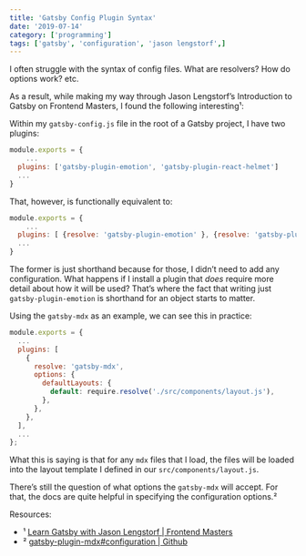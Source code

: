 ```yaml
---
title: 'Gatsby Config Plugin Syntax'
date: '2019-07-14'
category: ['programming']
tags: ['gatsby', 'configuration', 'jason lengstorf',]
---
```

I often struggle with the syntax of config files. What are resolvers? How do options work? etc.

As a result, while making my way through Jason Lengstorf’s Introduction to Gatsby on Frontend Masters, I found the following interesting¹:

Within my `gatsby-config.js` file in the root of a Gatsby project, I have two plugins:
``` javascript
module.exports = {
	...
  plugins: ['gatsby-plugin-emotion', 'gatsby-plugin-react-helmet']
  ...
}
```

That, however, is functionally equivalent to:
``` javascript
module.exports = {
	...
  plugins: [ {resolve: 'gatsby-plugin-emotion' }, {resolve: 'gatsby-plugin-react-helmet'}]
  ...
}
```

The former is just shorthand because for those, I didn’t need to add any configuration. What happens if I install a plugin that _does_ require more detail about how it will be used? That’s where the fact that writing just `gatsby-plugin-emotion` is shorthand for an object starts to matter.

Using the `gatsby-mdx` as an example, we can see this in practice:

``` javascript
module.exports = {
  ...
  plugins: [
    {
      resolve: 'gatsby-mdx',
      options: {
        defaultLayouts: {
          default: require.resolve('./src/components/layout.js'),
        },
      },
    },
  ],
  ...
};

```

What this is saying is that for any `mdx` files that I load, the files will  be loaded into the layout template I defined in our `src/components/layout.js`.

There’s still the question of what options the `gatsby-mdx` will accept. For that, the docs are quite helpful in specifying the configuration options.²

Resources:
* ¹ [Learn Gatsby with Jason Lengstorf | Frontend Masters](https://frontendmasters.com/courses/gatsby/)
* ² [gatsby-plugin-mdx#configuration | Github](https://github.com/gatsbyjs/gatsby/tree/master/packages/gatsby-plugin-mdx#configuration)
